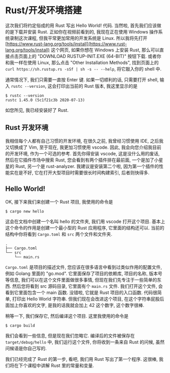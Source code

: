 # Rust/开发环境搭建

这次我们将约定俗成的用 Rust 写出 Hello World! 代码. 当然啦, 首先我们应该做的是下载并安装 Rust. 正如你在视频前看到的, 我现在正在使用 Windows 操作系统录制这次课程, 但我平常更加常用的开发系统是 Linux. 所以我将先打开 [https://www.rust-lang.org/tools/install](https://www.rust-lang.org/tools/install) 这个网页, 如果你想在 Windows 上安装 Rust, 那么可以直接点击页面上的 "DOWNLOAD RUSTUP-INIT.EXE (64-BIT)" 按钮下载. 或者你和我一样在使用 Linux, 那么点击 "Other Installation Methods", 找到页面上的 `curl https://sh.rustup.rs -sSf | sh -s -- --help`, 将它敲入你的 shell 中.

通常情况下, 我们只需要一直按 Enter 键. 如果一切顺利的话, 只需要打开 shell, 输入 `rustc --version`, 这会打印出当前的 Rust 版本, 我这里显示的是

```text
$ rustc --version
rustc 1.45.0 (5c1f21c3b 2020-07-13)
```

如您所见, 我已经安装好了 Rust.

## Rust 开发环境

我相信每个人都有自己习惯的开发环境, 在很久之前, 我曾经习惯使用 IDE, 之后我又切换成了 Vim, 至于现在, 我更加习惯使用 vscode. 因此, 我会向您介绍我目前的开发环境, 作为一个可选的参考. 首先你得安装 vscode, 这是没什么用的废话, 然后在它插件市场中搜索 Rust, 您会看到有两个插件排在最前面, 一个是加了小星星的 Rust, 另一个是 rust-analyzer. 我建议是安装第二个啦, 因为第一个插件的性能实在是不好, 它在打开大型项目时需要很长时间构建索引, 后者则快得多.

## Hello World!

OK, 接下来我们来创建一个 Rust 项目, 我使用的命令是

```text
$ cargo new hello
```

这会在文档中创建一个名叫 hello 的文件夹, 我们用 vscode 打开这个项目. 基本上这个命令的作用是创建一个最小型的 Rust 应用程序, 它里面的结构还可以. 当前的结构中你将看到 `Cargo.toml` 和 `src` 两个文件和文件夹.

```text
.
├── Cargo.toml
└── src
    └── main.rs
```

`Cargo.toml` 是项目的描述文件, 您应该在很多语言中看到过类似作用的配置文件, 例如 Golang 里面的 "go.mod". 它里面保存了项目的依赖库, 项目的名称, 版本号等信息, 我们可以在这个文件里面做很多事情, 但现在我们先专注于一些简单的东西. 然后您将看到 src 源码目录, 它里面有个 `main.rs` 文件. 我们打开这个文件, 会看到它里面包含一个 main 函数. 没错啦, 它就是 Rust 项目的入口函数. 代码很简单, 打印出 Hello World 字符串. 但我们现在会改进这个项目, 在这个字符串屁股后面加上你喜欢的文字, 是我的话我就会加上 42 这个数字, 这个数字很棒.

稍等一下, 我们保存它, 然后编译这个项目. 这里我使用的命令是

```text
$ cargo build
```

我们会看到一些信息, 但是现在我们忽略它. 编译后的文件被保存在 `target/debug/hello` 中, 我们运行这个文件, 你将收到一条来自 Rust 的问候, 虽然问候语是你自己写的.

我们已经完成了 Rust 的第一步, 看吧, 我们用 Rust 写出了第一个程序. 这很棒, 我们将在下个课程中讲解 Rust 里的常量和变量.
